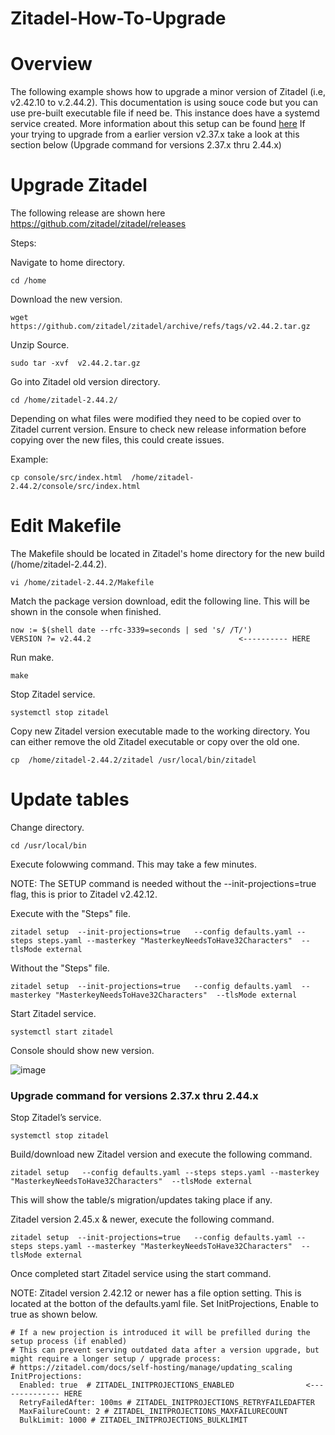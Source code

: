 # Zitadel-How-To-Upgrade

# Overview


The following example shows how to upgrade a minor version of Zitadel (i.e, v2.42.10 to v.2.44.2). This documentation is using souce code but you can use pre-built executable file if need be.
This instance does have a systemd service created. More information about this setup can be found [here](https://github.com/HungryHowies/How-To-Build-Zitadel-from-Source) 
If your trying to upgrade from a earlier version  v2.37.x take a look at this section  below (Upgrade command for versions 2.37.x thru 2.44.x)

# Upgrade Zitadel

The following release are shown here https://github.com/zitadel/zitadel/releases 

Steps: 

Navigate to home directory.

``` 
cd /home
```

Download the new version.

```
wget https://github.com/zitadel/zitadel/archive/refs/tags/v2.44.2.tar.gz
```

Unzip Source.

```
sudo tar -xvf  v2.44.2.tar.gz
```

Go into Zitadel old version directory.

```
cd /home/zitadel-2.44.2/
```

Depending on what files were modified they need to be copied over to Zitadel current version. Ensure to check new release information before copying over the new files, this could create issues.

Example:

```
cp console/src/index.html  /home/zitadel-2.44.2/console/src/index.html 
```

# Edit Makefile

The Makefile should be located in Zitadel's home directory for the new build (/home/zitadel-2.44.2).

```
vi /home/zitadel-2.44.2/Makefile
```

Match the package version download, edit the following line. This will be shown in the console when finished.

```
now := $(shell date --rfc-3339=seconds | sed 's/ /T/')
VERSION ?= v2.44.2                                 <---------- HERE
```

Run make.

```
make
```

Stop Zitadel service.
```
systemctl stop zitadel

```

Copy new Zitadel version executable made to the working directory. You can either remove the old Zitadel executable or copy over the old one.

```
cp  /home/zitadel-2.44.2/zitadel /usr/local/bin/zitadel
```

# Update tables

Change directory.

```
cd /usr/local/bin
```

Execute folowwing command. This may take a few minutes.

NOTE: The SETUP command is needed without the --init-projections=true flag, this is prior to Zitadel v2.42.12. 

Execute with the "Steps" file.

```
zitadel setup  --init-projections=true   --config defaults.yaml --steps steps.yaml --masterkey "MasterkeyNeedsToHave32Characters"  --tlsMode external
```

Without the "Steps" file.

```
zitadel setup  --init-projections=true   --config defaults.yaml  --masterkey "MasterkeyNeedsToHave32Characters"  --tlsMode external
```


Start Zitadel service. 

```
systemctl start zitadel
```

Console should show new version.

 ![image](https://github.com/HungryHowies/Zitadel-How-To-Upgrade/assets/22652276/ee93a4f3-7783-4b69-aab0-88d083f07daa)

### Upgrade command for versions 2.37.x thru 2.44.x

Stop Zitadel’s service.

```
systemctl stop zitadel
```

Build/download new Zitadel version and execute the following command.

```
zitadel setup   --config defaults.yaml --steps steps.yaml --masterkey "MasterkeyNeedsToHave32Characters"  --tlsMode external
```

This  will show the table/s migration/updates taking place if any.


Zitadel version 2.45.x & newer, execute the following command.

```
zitadel setup  --init-projections=true   --config defaults.yaml --steps steps.yaml --masterkey "MasterkeyNeedsToHave32Characters"  --tlsMode external
```

Once completed start Zitadel service  using the start command.




NOTE: Zitadel version 2.42.12  or newer has a file option setting. This is located at the botton of the  defaults.yaml file. Set InitProjections, Enable to true as shown below.

```
# If a new projection is introduced it will be prefilled during the setup process (if enabled)
# This can prevent serving outdated data after a version upgrade, but might require a longer setup / upgrade process:
# https://zitadel.com/docs/self-hosting/manage/updating_scaling
InitProjections:
  Enabled: true  # ZITADEL_INITPROJECTIONS_ENABLED                <-------------- HERE
  RetryFailedAfter: 100ms # ZITADEL_INITPROJECTIONS_RETRYFAILEDAFTER
  MaxFailureCount: 2 # ZITADEL_INITPROJECTIONS_MAXFAILURECOUNT
  BulkLimit: 1000 # ZITADEL_INITPROJECTIONS_BULKLIMIT
```
